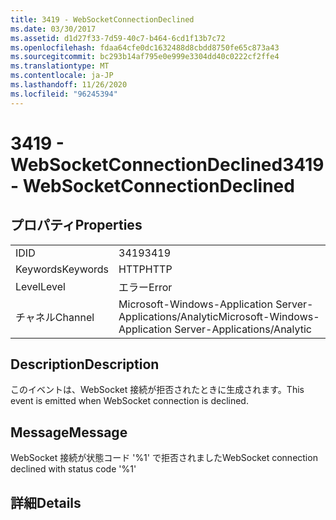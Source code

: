 ```yaml
---
title: 3419 - WebSocketConnectionDeclined
ms.date: 03/30/2017
ms.assetid: d1d27f33-7d59-40c7-b464-6cd1f13b7c72
ms.openlocfilehash: fdaa64cfe0dc1632488d8cbdd8750fe65c873a43
ms.sourcegitcommit: bc293b14af795e0e999e3304dd40c0222cf2ffe4
ms.translationtype: MT
ms.contentlocale: ja-JP
ms.lasthandoff: 11/26/2020
ms.locfileid: "96245394"
---
```

# <a name="3419---websocketconnectiondeclined"></a><span data-ttu-id="7a378-102">3419 - WebSocketConnectionDeclined</span><span class="sxs-lookup"><span data-stu-id="7a378-102">3419 - WebSocketConnectionDeclined</span></span>

## <a name="properties"></a><span data-ttu-id="7a378-103">プロパティ</span><span class="sxs-lookup"><span data-stu-id="7a378-103">Properties</span></span>  
  
|||  
|-|-|  
|<span data-ttu-id="7a378-104">ID</span><span class="sxs-lookup"><span data-stu-id="7a378-104">ID</span></span>|<span data-ttu-id="7a378-105">3419</span><span class="sxs-lookup"><span data-stu-id="7a378-105">3419</span></span>|  
|<span data-ttu-id="7a378-106">Keywords</span><span class="sxs-lookup"><span data-stu-id="7a378-106">Keywords</span></span>|<span data-ttu-id="7a378-107">HTTP</span><span class="sxs-lookup"><span data-stu-id="7a378-107">HTTP</span></span>|  
|<span data-ttu-id="7a378-108">Level</span><span class="sxs-lookup"><span data-stu-id="7a378-108">Level</span></span>|<span data-ttu-id="7a378-109">エラー</span><span class="sxs-lookup"><span data-stu-id="7a378-109">Error</span></span>|  
|<span data-ttu-id="7a378-110">チャネル</span><span class="sxs-lookup"><span data-stu-id="7a378-110">Channel</span></span>|<span data-ttu-id="7a378-111">Microsoft-Windows-Application Server-Applications/Analytic</span><span class="sxs-lookup"><span data-stu-id="7a378-111">Microsoft-Windows-Application Server-Applications/Analytic</span></span>|  
  
## <a name="description"></a><span data-ttu-id="7a378-112">Description</span><span class="sxs-lookup"><span data-stu-id="7a378-112">Description</span></span>  

 <span data-ttu-id="7a378-113">このイベントは、WebSocket 接続が拒否されたときに生成されます。</span><span class="sxs-lookup"><span data-stu-id="7a378-113">This event is emitted when WebSocket connection is declined.</span></span>  
  
## <a name="message"></a><span data-ttu-id="7a378-114">Message</span><span class="sxs-lookup"><span data-stu-id="7a378-114">Message</span></span>  

 <span data-ttu-id="7a378-115">WebSocket 接続が状態コード '%1' で拒否されました</span><span class="sxs-lookup"><span data-stu-id="7a378-115">WebSocket connection declined with status code '%1'</span></span>  
  
## <a name="details"></a><span data-ttu-id="7a378-116">詳細</span><span class="sxs-lookup"><span data-stu-id="7a378-116">Details</span></span>
